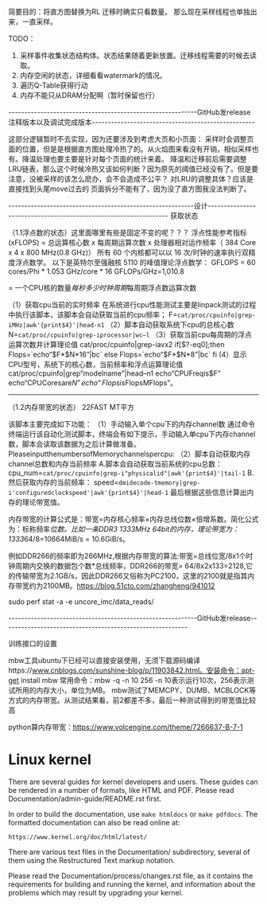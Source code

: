 简要目的：将直方图替换为RL
迁移时确实只看数量。
那么现在采样线程也单独出来，一直采样。

TODO：
1. 采样事件收集状态结构体。状态结果随着更新放置。迁移线程需要的时候去读取。
3. 内存空闲的状态，详细看看watermark的情况。
4. 遍历Q-Table获得行动
5. 内存不能只从DRAM分配啊（暂时保留也行）

-----------------------------------------------------------GitHub发release  注释版本以及调试完成版本---------------------------------------------------

这部分逻辑暂时不去实现，因为还要涉及到考虑大页和小页面：
采样时会调整页面的位置，但是是根据直方图处理冷热了的。从火焰图来看没有开销，相似采样也有。降温处理也要主要是针对每个页面的统计来着。
降温和迁移前后需要调整LRU链表，那么这个时候冷热又该如何判断？因为原先的阈值已经没有了。但是要注意，没被采样的该怎么麽办，会不会造成不公平？
对LRU的调整具体？应该是直接找到头尾move过去的
页面拆分不能有了，因为没了直方图我没法判断了。

----------------------------------------------------------设计-----------------------------------------------------------------
获取状态

（1.1浮点数的状态）这里面哪里有些是固定不变的呢？？？
浮点性能参考指标 (xFLOPS) = 总运算核心数 x 每周期运算次数 x 处理器相对运作频率（ 384 Core x 4 x 800 MHz(0.8 GHz)）
所有 60 个内核都可以以 16 次/时钟的速率执行双精度浮点数学。
以下是英特尔至强融核 5110 的峰值理论浮点数学：
GFLOPS = 60 cores/Phi * 1.053 GHz/core * 16 GFLOPs/GHz=1,010.8

= 一个CPU核的数量*每秒多少时钟周期*每周期浮点数运算次数

（1）获取cpu当前的实时频率
在系统进行cpu性能测试主要是linpack测试的过程中执行该脚本，该脚本会自动获取当前的cpu频率；
F=`cat/proc/cpuinfo|grep-iMHz|awk'{print$4}'|head-n1`
（2）脚本自动获取系统下cpu的总核心数
N=`cat/proc/cpuinfo|grep-iprocessor|wc–l`
（3）获取当前cpu每周期的浮点运算次数并计算理论值
cat/proc/cpuinfo|grep-iavx2
if[$?-eq0];then
Flops=`echo“$F*$N*16”|bc`
else
Flops=`echo“$F*$N*8”|bc`
fi
(4）显示CPU型号，系统下的核心数，当前频率和浮点运算理论值
cat/proc/cpuinfo|grep“modelname”|head–n1
echo“CPUFreqis$F”
echo“CPUCoresare$N”
echo“Flopsis$FlopsMFlops”。

----------------------------------------------------------------------------------------------------------------------------------------
（1.2内存带宽的状态）
22FAST MT平方

该脚本主要完成如下功能：
（1）手动输入单个cpu下的内存channel数
通过命令终端运行该自动化测试脚本，终端会有如下提示，手动输入单cpu下内存channel数，脚本会读取该数据为之后计算做准备。
PleaseinputthenumbersofMemorychannelspercpu:
（2）脚本自动获取内存channel总数和内存当前频率
A.脚本会自动获取当前系统的cpu总数：
cpu_num=`cat/proc/cpuinfo|grep-i"physicalid"|awk'{print$4}'|tail-1`
B.然后获取内存的当前频率：
speed=`dmidecode-tmemory|grep-i'configuredclockspeed'|awk'{print$4}'|head-1`
最后根据这些信息计算出内存的理论带宽值。

内存带宽的计算公式是：带宽=内存核心频率×内存总线位数×倍增系数。简化公式为：标称频率*位数。比如一条DDR3 1333MHz 64bit的内存，理论带宽为：1333*64/8=10664MiB/s = 10.6GiB/s。

例如DDR266的频率即为266MHz,根据内存带宽的算法:带宽=总线位宽/8x1个时钟周期内交换的数据包个数*总线频率，DDR266的带宽= 64/8x2x133=2128,它的传输带宽为2.1GB/s，因此DDR266又俗称为PC2100，这里的2100就是指其内存带宽约为2100MB。https://blog.51cto.com/zhangheng/941012

sudo perf stat -a -e uncore_imc/data_reads/



-----------------------------------------------------------GitHub发release----------------------------------------------------------

训练接口的设置

mbw工具ubuntu下已经可以直接安装使用，无须下载源码编译https://www.cnblogs.com/sunshine-blog/p/11903842.html。安装命令：apt-get install mbw
常用命令：mbw -q -n 10 256
-n 10表示运行10次，256表示测试所用的内存大小，单位为MB。
mbw测试了MEMCPY、DUMB、MCBLOCK等方式的内存带宽。从测试结果看，前2都差不多，最后一种测试得到的带宽值比较高


python算内存带宽：https://www.volcengine.com/theme/7266637-B-7-1


Linux kernel
============

There are several guides for kernel developers and users. These guides can
be rendered in a number of formats, like HTML and PDF. Please read
Documentation/admin-guide/README.rst first.

In order to build the documentation, use ``make htmldocs`` or
``make pdfdocs``.  The formatted documentation can also be read online at:

    https://www.kernel.org/doc/html/latest/

There are various text files in the Documentation/ subdirectory,
several of them using the Restructured Text markup notation.

Please read the Documentation/process/changes.rst file, as it contains the
requirements for building and running the kernel, and information about
the problems which may result by upgrading your kernel.
